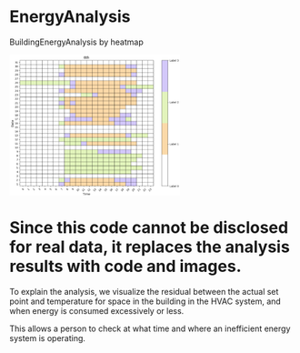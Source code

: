 # EnergyAnalysis
BuildingEnergyAnalysis by heatmap

<div style="display: flex;">
  <img src="labelmap.png" alt="라벨맵" width="300" height="auto">
</div>

# Since this code cannot be disclosed for real data, it replaces the analysis results with code and images.
To explain the analysis, we visualize the residual between the actual set point and temperature for space in the building in the HVAC system, 
and when energy is consumed excessively or less.

This allows a person to check at what time and where an inefficient energy system is operating.

